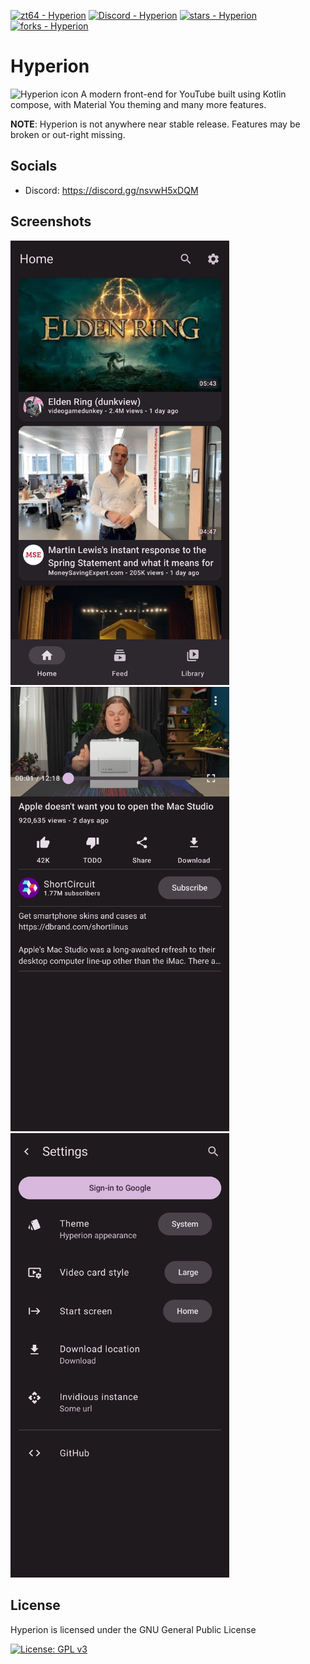[![zt64 - Hyperion](https://img.shields.io/static/v1?label=zt64&message=Hyperion&color=teal&logo=github)](https://github.com/zt64/Hyperion "Go to GitHub repo")
[![Discord - Hyperion](https://img.shields.io/discord/952784045702537246?color=teal&label=Hyperion&logo=Discord&logoColor=white)](https://discord.gg/nsvwH5xDQM "Join our discord server")
[![stars - Hyperion](https://img.shields.io/github/stars/zt64/Hyperion?style=social)](https://github.com/zt64/Hyperion)
[![forks - Hyperion](https://img.shields.io/github/forks/zt64/Hyperion?style=social)](https://github.com/zt64/Hyperion)

# Hyperion
<img src="https://github.com/zt64/Hyperion/raw/main/app/src/main/res/mipmap-xxxhdpi/ic_launcher.png" alt="Hyperion icon" width="200"/>
A modern front-end for YouTube built using Kotlin compose, with Material You theming and many more features.

**NOTE**: Hyperion is not anywhere near stable release. Features may be broken or out-right missing.

## Socials
- Discord: https://discord.gg/nsvwH5xDQM

## Screenshots

<img src="assets/home.jpg" width=350 alt="Home" /> <img src="assets/player.jpg" width=350 alt="Player" />  <img src="assets/settings.jpg" width=350 alt="settings" /> 
## License
Hyperion is licensed under the GNU General Public License

[![License: GPL v3](https://img.shields.io/badge/License-GPL%20v3-blue.svg)](https://www.gnu.org/licenses/gpl-3.0)
